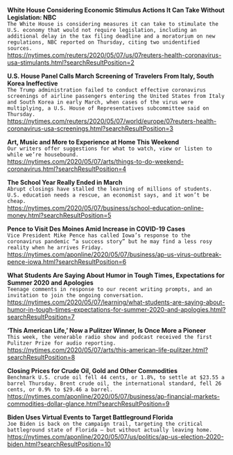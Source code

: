 **White House Considering Economic Stimulus Actions It Can Take Without Legislation: NBC**\
`The White House is considering measures it can take to stimulate the U.S. economy that would not require legislation, including an additional delay in the tax filing deadline and a moratorium on new regulations, NBC reported on Thursday, citing two unidentified sources.`\
https://nytimes.com/reuters/2020/05/07/us/07reuters-health-coronavirus-usa-stimulants.html?searchResultPosition=2

**U.S. House Panel Calls March Screening of Travelers From Italy, South Korea Ineffective**\
`The Trump administration failed to conduct effective coronavirus screenings of airline passengers entering the United States from Italy and South Korea in early March, when cases of the virus were multiplying, a U.S. House of Representatives subcommittee said on Thursday.`\
https://nytimes.com/reuters/2020/05/07/world/europe/07reuters-health-coronavirus-usa-screenings.html?searchResultPosition=3

**Art, Music and More to Experience at Home This Weekend**\
`Our writers offer suggestions for what to watch, view or listen to while we’re housebound.`\
https://nytimes.com/2020/05/07/arts/things-to-do-weekend-coronavirus.html?searchResultPosition=4

**The School Year Really Ended in March**\
`Abrupt closings have stalled the learning of millions of students. U.S. education needs a rescue, an economist says, and it won’t be cheap.`\
https://nytimes.com/2020/05/07/business/school-education-online-money.html?searchResultPosition=5

**Pence to Visit Des Moines Amid Increase in COVID-19 Cases**\
`Vice President Mike Pence has called Iowa’s response to the coronavirus pandemic “a success story” but he may find a less rosy reality when he arrives Friday.`\
https://nytimes.com/aponline/2020/05/07/business/ap-us-virus-outbreak-pence-iowa.html?searchResultPosition=6

**What Students Are Saying About Humor in Tough Times, Expectations for Summer 2020 and Apologies**\
`Teenage comments in response to our recent writing prompts, and an invitation to join the ongoing conversation.`\
https://nytimes.com/2020/05/07/learning/what-students-are-saying-about-humor-in-tough-times-expectations-for-summer-2020-and-apologies.html?searchResultPosition=7

**‘This American Life,’ Now a Pulitzer Winner, Is Once More a Pioneer**\
`This week, the venerable radio show and podcast received the first Pulitzer Prize for audio reporting.`\
https://nytimes.com/2020/05/07/arts/this-american-life-pulitzer.html?searchResultPosition=8

**Closing Prices for Crude Oil, Gold and Other Commodities**\
`Benchmark U.S. crude oil fell 44 cents, or 1.8%, to settle at $23.55 a barrel Thursday. Brent crude oil, the international standard, fell 26 cents, or 0.9% to $29.46 a barrel. `\
https://nytimes.com/aponline/2020/05/07/business/ap-financial-markets-commodities-dollar-glance.html?searchResultPosition=9

**Biden Uses Virtual Events to Target Battleground Florida**\
`Joe Biden is back on the campaign trail, targeting the critical battleground state of Florida — but without actually leaving home.`\
https://nytimes.com/aponline/2020/05/07/us/politics/ap-us-election-2020-biden.html?searchResultPosition=10

